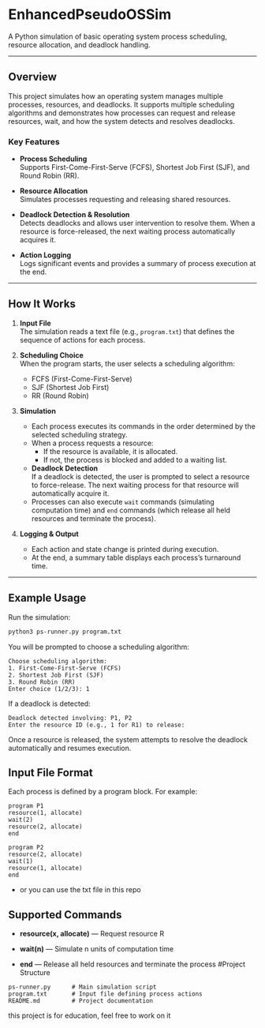 # EnhancedPseudoOSSim

A Python simulation of basic operating system process scheduling, resource allocation, and deadlock handling.

---

## Overview

This project simulates how an operating system manages multiple processes, resources, and deadlocks. It supports multiple scheduling algorithms and demonstrates how processes can request and release resources, wait, and how the system detects and resolves deadlocks.

### Key Features

- **Process Scheduling**  
  Supports First-Come-First-Serve (FCFS), Shortest Job First (SJF), and Round Robin (RR).

- **Resource Allocation**  
  Simulates processes requesting and releasing shared resources.

- **Deadlock Detection & Resolution**  
  Detects deadlocks and allows user intervention to resolve them. When a resource is force-released, the next waiting process automatically acquires it.

- **Action Logging**  
  Logs significant events and provides a summary of process execution at the end.

---

## How It Works

1. **Input File**  
   The simulation reads a text file (e.g., `program.txt`) that defines the sequence of actions for each process.

2. **Scheduling Choice**  
   When the program starts, the user selects a scheduling algorithm:
   - FCFS (First-Come-First-Serve)
   - SJF (Shortest Job First)
   - RR (Round Robin)

3. **Simulation**  
   - Each process executes its commands in the order determined by the selected scheduling strategy.
   - When a process requests a resource:
     - If the resource is available, it is allocated.
     - If not, the process is blocked and added to a waiting list.
   - **Deadlock Detection**  
     If a deadlock is detected, the user is prompted to select a resource to force-release. The next waiting process for that resource will automatically acquire it.
   - Processes can also execute `wait` commands (simulating computation time) and `end` commands (which release all held resources and terminate the process).

4. **Logging & Output**  
   - Each action and state change is printed during execution.
   - At the end, a summary table displays each process’s turnaround time.

---

## Example Usage

Run the simulation:

```bash
python3 ps-runner.py program.txt
```
You will be prompted to choose a scheduling algorithm:
```
Choose scheduling algorithm:
1. First-Come-First-Serve (FCFS)
2. Shortest Job First (SJF)
3. Round Robin (RR)
Enter choice (1/2/3): 1
```
If a deadlock is detected:
```
Deadlock detected involving: P1, P2
Enter the resource ID (e.g., 1 for R1) to release:
```
Once a resource is released, the system attempts to resolve the deadlock automatically and resumes execution.
## Input File Format

Each process is defined by a program block. For example:
```
program P1
resource(1, allocate)
wait(2)
resource(2, allocate)
end

program P2
resource(2, allocate)
wait(1)
resource(1, allocate)
end
```
- or you can use the txt file in this repo
  
## Supported Commands

- **resource(x, allocate)** — Request resource R<x>

- **wait(n)** — Simulate n units of computation time

- **end** — Release all held resources and terminate the process
#Project Structure
```
ps-runner.py      # Main simulation script
program.txt       # Input file defining process actions
README.md         # Project documentation
```
this project is for education, feel free to work on it
